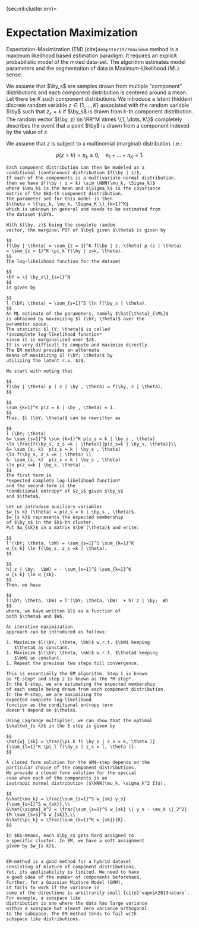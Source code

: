 (sec:ml:cluster:em)=
# Expectation Maximization

Expectation-Maximization (EM)
{cite}`dempster1977maximum` method is a maximum
likelihood based estimation paradigm. It requires 
an explicit probabilistic model of the mixed data-set.
The algorithm estimates model parameters and the
segmentation of data in Maximum-Likelihood (ML) sense.

We assume that $\by_s$ are samples drawn from 
multiple "component" distributions and each 
component distribution is centered around a mean.
Let there be $K$ such component distributions.
We introduce a latent (hidden) discrete random
variable $z \in \{1, \dots, K\}$ associated with the
random variable  $\by$ such that $z_s = k$ if $\by_s$
is drawn from $k$-th component distribution. The
random vector $(\by, z) \in \RR^M \times \{1, \dots, K\}$ 
completely describes the event that a point $\by$
is drawn from a component indexed by the value of $z$.

We assume that $z$ is subject to a multinomial (marginal)
distribution. i.e.:

$$
p(z= k) = \pi_k \geq 0, \quad 
\pi_1 + \dots + \pi_K = 1.
$$
````{div}
Each component distribution can then be modeled as a
conditional (continuous) distribution $f(\by | z)$.
If each of the components is a multivariate normal distribution,
then we have $f(\by | z = k) \sim \NNN(\mu_k, \Sigma_k)$
where $\mu_k$ is the mean and $\Sigma_k$ is the covariance
matrix of the $k$-th component distribution.
The parameter set for this model is then 
$\theta = \{\pi_k, \mu_k, \Sigma_K \}_{k=1}^K$
which is unknown in general and needs to be estimated from
the dataset $\bY$. 

With $(\by, z)$ being the complete random 
vector, the marginal PDF of $\by$ given $\theta$ is given by

$$
f(\by | \theta) = \sum_{z = 1}^K f(\by | z, \theta) p (z | \theta)
= \sum_{z = 1}^K \pi_k f(\by | z=k, \theta).
$$
The log-likelihood function for the dataset 

$$
\bY = \{ \by_s\}_{s=1}^N
$$
is given by

$$
l (\bY; \theta) = \sum_{s=1}^S \ln f(\by_s | \theta).
$$
An ML estimate of the parameters, namely $\hat{\theta}_{\ML}$ 
is obtained by maximizing $l (\bY; \theta)$ over the
parameter space.
The statistic $l (Y; \theta)$ is called
*incomplete log-likelihood function*
since it is marginalized over $z$.
It is very difficult to compute and maximize directly.
The EM method provides an alternate
means of maximizing $l (\bY; \theta)$ by
utilizing the latent r.v. $z$.

We start with noting that

$$
f(\by | \theta) p ( z | \by , \theta) = f(\by, z | \theta), 
$$

$$
\sum_{k=1}^K p(z = k | \by , \theta) = 1.
$$
Thus, $l (\bY; \theta)$ can be rewritten as

$$
l (\bY; \theta) 
&= \sum_{s=1}^S \sum_{k=1}^K p(z_s = k | \by_s , \theta)
\ln \frac{f(\by_s, z_s =k | \theta)}{p(z_s=k | \by_s, \theta)}\\
&= \sum_{s, k}  p(z_s = k | \by_s , \theta) 
\ln f(\by_s, z_s =k | \theta) \\
&- \sum_{s, k}  p(z_s = k | \by_s , \theta) 
\ln p(z_s=k | \by_s, \theta) .
$$
The first term is 
*expected complete log-likelihood function*
and the second term is the 
*conditional entropy* of $z_s$ given $\by_s$ 
and $\theta$.

Let us introduce auxiliary variables
$w_{s k} (\theta) = p(z_s = k | \by_s , \theta)$.
$w_{s k}$ represents the expected membership
of $\by_s$ in the $k$-th cluster.
Put $w_{sk}$ in a matrix $\bW (\theta)$ and write:

$$
l'(\bY; \theta, \bW) = \sum_{s=1}^S \sum_{k=1}^K 
w_{s k} \ln f(\by_s, z_s =k | \theta).
$$

$$
h( z | \by;  \bW) = - \sum_{s=1}^S \sum_{k=1}^K 
w_{s k} \ln w_{sk}.
$$
Then, we have

$$
l(\bY; \theta, \bW) = l'(\bY; \theta, \bW)  + h( z | \by;  W)
$$
where, we have written $l$ as a function of
both $\theta$ and $W$.

An iterative maximization
approach can be introduced as follows:

1. Maximize $l(\bY; \theta, \bW)$ w.r.t. $\bW$ keeping 
   $\theta$ as constant.
1. Maximize $l(\bY; \theta, \bW)$ w.r.t. $\theta$ keeping
   $\bW$ as constant.
1. Repeat the previous two steps till convergence. 

This is essentially the EM algorithm. Step 1 is known
as *E-step* and step 2 is known as the *M-step*.
In the E-step, we are estimating the expected membership
of each sample being drawn from each component distribution.
In the M-step, we are maximizing the 
expected complete log-likelihood
function as the conditional entropy term 
doesn't depend on $\theta$.

Using Lagrange multiplier, we can show that the optimal
$\hat{w}_{s k}$ in the E-step is given by

$$
\hat{w}_{sk} = \frac{\pi_k f( \by_s | z_s = k, \theta )}
{\sum_{l=1}^K \pi_l f(\by_s | z_s = l, \theta )}.
$$

A closed form solution for the $M$-step depends on the
particular choice of the component distributions.
We provide a closed form solution for the special
case when each of the components is an
isotropic normal distribution ($\NNN(\mu_k, \sigma_k^2 I)$).

$$
&\hat{\mu_k} = \frac{\sum_{s=1}^S w_{sk} y_s}
{\sum_{s=1}^S w_{sk}},\\
&\hat{\sigma}_k^2 = \frac{\sum_{s=1}^S w_{sk} \| y_s - \mu_k \|_2^2}
{M \sum_{s=1}^S w_{sk}},\\
&\hat{\pi_k} = \frac{\sum_{k=1}^K w_{sk}}{K}.
$$

In $K$-means, each $\by_s$ gets hard assigned to
a specific cluster. In EM, we have a soft assignment
given by $w_{s k}$. 


EM-method is a good method for a hybrid dataset
consisting of mixture of component distributions. 
Yet, its applicability is limited. We need to have
a good idea of the number of components beforehand.
Further, for a Gaussian Mixture Model (GMM), 
it fails to work if the variance in 
some of the directions is arbitrarily small {cite}`vapnik2013nature`.
For example, a subspace like 
distribution is one where the data has large variance
within a subspace but almost zero variance orthogonal
to the subspace. The EM method tends to fail with 
subspace like distributions.
````



